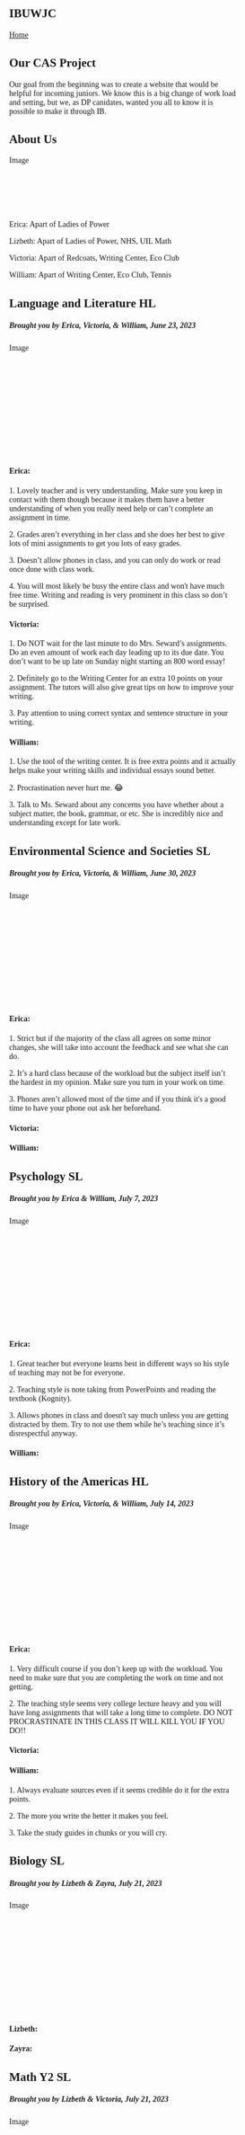 <html>
<head>
<meta name="viewport" content="width=device-width, initial-scale=1">
<style>
* {
  box-sizing: border-box;
}

/* Add a gray background color with some padding */
body {
  font-family: Times New Roman;
  padding: 20px;
  background: #153243;
}

/* Header/Blog Title */
.header {
  padding: 30px;
  font-size: 40px;
  text-align: center;
  background: #F4EDED;
}

/* Fake image */
.fakeimg {
  background-color: #aaa;
  width: 100%;
  padding: 20px;
}

/* Add a card effect for articles */
.card {
   background-color: white;
   padding: 20px;
   margin-top: 20px;
}

/* Clear floats after the columns */
.row:after {
  content: "";
  display: table;
  clear: both;
}

/* Footer */
.footer {
  padding: 20px;
  text-align: center;
  background: #F4EDED;
  margin-top: 20px;
}

/* Responsive layout - when the screen is less than 800px wide, make the two columns stack on top of each other instead of next to each other */
@media screen and (max-width: 800px) {
  .leftcolumn, .rightcolumn {   
    width: 100%;
    padding: 0;
  }
}
</style>
</head>

<body>

<div class="header">
  <h2>IBUWJC</h2>
</div>

<head>
<meta name="viewport" content="width=device-width, initial-scale=1">
<style>
body {
  margin: 0;
  font-family: Times New Roman, Helvetica, sans-serif;
}

.topnav {
  overflow: hidden;
  background-color: #333;
}

.topnav a {
  float: left;
  color: #f2f2f2;
  text-align: center;
  padding: 14px 16px;
  text-decoration: none;
  font-size: 17px;
}

.topnav a:hover {
  background-color: #ccc;
  color: black;
}

.topnav a.active {
  background-color: Gray;
  color: white;
}
</style>
</head>
<body>

<div class="topnav">
  <a class="active" href="#home">Home</a>
</div>

 <div class="leftcolumn">
    <div class="card">
      <h2>Our CAS Project</h2>
      <p>Our goal from the beginning was to create a website that would be helpful for incoming juniors. We know this is a big change of work load and setting, but we, as DP canidates, wanted you all to know it is possible to make it through IB.</p>
    </div>

 <div class="rightcolumn">
    <div class="card">
      <h2>About Us</h2>
      <div class="fakeimg" style="height:100px;">Image</div>
      <p></p>
      <p>Erica: Apart of Ladies of Power</p>
      <p>Lizbeth: Apart of Ladies of Power, NHS, UIL Math</p>
      <p>Victoria: Apart of Redcoats, Writing Center, Eco Club</p>
      <p>William: Apart of Writing Center, Eco Club, Tennis</p>
    </div>

<div class="row">
  <div class="leftcolumn">
    <div class="card">
      <h2>Language and Literature HL</h2>
      <h5>Brought you by Erica, Victoria, & William, June 23, 2023</h5>
      <div class="fakeimg" style="height:200px;">Image</div>
      <p></p>
      <h4>Erica: </h4>
            <p>1. Lovely teacher and is very understanding. Make sure you keep in contact with them though because it makes them have a better understanding of when you really need help or can’t complete an assignment in time.</p>
            <p>2. Grades aren’t everything in her class and she does her best to give lots of mini assignments to get you lots of easy grades.</p>
            <p>3. Doesn’t allow phones in class, and you can only do work or read once done with class work.</p>
            <p>4. You will most likely be busy the entire class and won't have much free time. Writing and reading is very prominent in this class so don’t be surprised.</p>
      <h4>Victoria: </h4>
            <p>1. Do NOT wait for the last minute to do Mrs. Seward’s assignments. Do an even amount of work each day leading up to its due date. You don’t want to be up late on Sunday night starting an 800 word essay! </p>
            <p>2. Definitely go to the Writing Center for an extra 10 points on your assignment. The tutors will also give great tips on how to improve your writing. </p>
            <p>3. Pay attention to using correct syntax and sentence structure in your writing. </p>
      <h4>William: </h4>
            <p>1. Use the tool of the writing center. It is free extra points and it actually helps make your writing skills and individual essays sound better.</p>
            <p>2. Procrastination never hurt me. 😂</p>
            <p>3. Talk to Ms. Seward about any concerns you have whether about a subject matter, the book, grammar, or etc. She is incredibly nice and understanding except for late work.</p>
    </div>
    <div class="card">
      <h2>Environmental Science and Societies SL</h2>
      <h5>Brought you by Erica, Victoria, & William, June 30, 2023</h5>
      <div class="fakeimg" style="height:200px;">Image</div>
      <p></p>
      <h4>Erica: </h4>
            <p>1. Strict but if the majority of the class all agrees on some minor changes, she will take into account the feedback and see what she can do. </p>
            <p>2. It’s a hard class because of the workload but the subject itself isn’t the hardest in my opinion. Make sure you turn in your work on time.</p>
            <p>3. Phones aren’t allowed most of the time and if you think it's a good time to have your phone out ask her beforehand. </p>
      <h4>Victoria: </h4>
      <h4>William: </h4>
    </div>
    <div class="card">
      <h2>Psychology SL</h2>
      <h5>Brought you by Erica & William, July 7, 2023</h5>
      <div class="fakeimg" style="height:200px;">Image</div>
      <p></p>
      <h4>Erica: </h4>
            <p>1. Great teacher but everyone learns best in different ways so his style of teaching may not be for everyone.</p>
            <p>2. Teaching style is note taking from PowerPoints and reading the textbook (Kognity).</p>
            <p>3. Allows phones in class and doesn't say much unless you are getting distracted by them. Try to not use them while he’s teaching since it’s disrespectful anyway.</p>
      <h4>William: </h4>
    </div>
    <div class="card">
      <h2>History of the Americas HL</h2>
      <h5>Brought you by Erica, Victoria, & William, July 14, 2023</h5>
      <div class="fakeimg" style="height:200px;">Image</div>
      <p></p>
      <h4>Erica: </h4>
            <p>1. Very difficult course if you don’t keep up with the workload. You need to make sure that you are completing the work on time and not getting.</p>
            <p>2. The teaching style seems very college lecture heavy and you will have long assignments that will take a long time to complete. DO NOT PROCRASTINATE IN THIS CLASS IT WILL KILL YOU IF YOU DO!!</p>
      <h4>Victoria: </h4>
      <h4>William: </h4>
            <p>1. Always evaluate sources even if it seems credible do it for the extra points.</p>
            <p>2. The more you write the better it makes you feel.</p>
            <p>3. Take the study guides in chunks or you will cry.</p>
    </div>
    <div class="card">
      <h2>Biology SL</h2>
      <h5>Brought you by Lizbeth & Zayra, July 21, 2023</h5>
      <div class="fakeimg" style="height:200px;">Image</div>
      <p></p>
      <h4>Lizbeth: </h4>
      <h4>Zayra: </h4>
    </div>
    <div class="card">
      <h2>Math Y2 SL</h2>
      <h5>Brought you by Lizbeth & Victoria, July 21, 2023</h5>
      <div class="fakeimg" style="height:200px;">Image</div>
      <p></p>
      <h4>Lizbeth: </h4>
      <h4>Victoria: </h4>
            <p>1. WRITE DOWN CALCULATOR STEPS WHEN GIVEN.</p>
            <p>2. Mr. Batrez would rather see you work and get the answer wrong than have a right answer with no work at all. He needs to see what you did wrong so he can help you.</p>
    </div>
    <div class="card">
      <h2>Theory of Knowledge & AP Gov</h2>
      <h5>Brought you by Erica, Victoria, & William, July 21, 2023</h5>
      <div class="fakeimg" style="height:200px;">Image</div>
      <h4>Erica: </h4>
      <h4>Victoria: </h4>
      <h4>William: </h4>
    </div>
    <div class="card">
      <h2>Spanish HL & SL</h2>
      <h5>Brought you by Erica, Victoria, & William, July 28, 2023</h5>
      <div class="fakeimg" style="height:200px;">Image</div>
      <p></p>
      <h4>Erica: *HL* </h4>
            <p>1. Ms. Tonche is great and you will have an assignment every class in the morning. You will read in class outloud. Instructions are only in Spanish and you need to have a basic understanding of being able to talk, read, and write.</p>
      <h4>Victoria: *SL* </h4>
            <p>1. Using word reference will help you learn more than using google translate.</p>
            <p>2. There may be times when you have no idea what is being read. Never be afraid to ask Ms.Morales to help you understand. There is a great chance that others are just as lost as you are.</p>
            <p>3. Practice speaking Spanish not only in class assignments but also with Ms. Morales and even your friends that know Spanish. Practicing will help you improve your pronunciation and prepare you for the speaking assessment.</p>
      <h4>William: *HL* </h4>
    </div>
    <div class="card">
      <h2>German HL & SL</h2>
      <h5>Brought you by our *Special Guests* Camila, Karen, & Yaneth, August 4, 2023</h5>
      <div class="fakeimg" style="height:200px;">Image</div>
      <p></p>      
      <h4>Camila: </h4>
      <h4>Karen: </h4>
      <h4>Yaneth: </h4>
    </div>
  </div>


 <div class="rightcolumn">
    <div class="card">
      <h2>Contact US</h2>
      <p>You are more than welcome to email us about any question concerning IB classes, CAS Project, etc.</p>
      <p>Lizbeth: s1677565@online.houstonisd.org</p>
      <p>Erica: s1695431@online.houstonisd.org</p>
      <p>Victoria: s1812631@online.houstonisd.org</p>
      <p>William: s2191242@online.houstonisd.org</p>
    </div>
 
<div class="footer">
  <h3>Don't stress too much. You got this, we believe in you!</h3>
</div>


